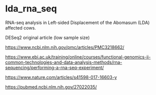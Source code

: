 # lda_rna_seq
 RNA-seq analysis in Left-sided Displacement of the Abomasum (LDA) affected cows.

 DESeq2 original article (low sample size)

 https://www.ncbi.nlm.nih.gov/pmc/articles/PMC3218662/

https://www.ebi.ac.uk/training/online/courses/functional-genomics-ii-common-technologies-and-data-analysis-methods/rna-sequencing/performing-a-rna-seq-experiment/

https://www.nature.com/articles/s41598-017-16603-y

https://pubmed.ncbi.nlm.nih.gov/27022035/